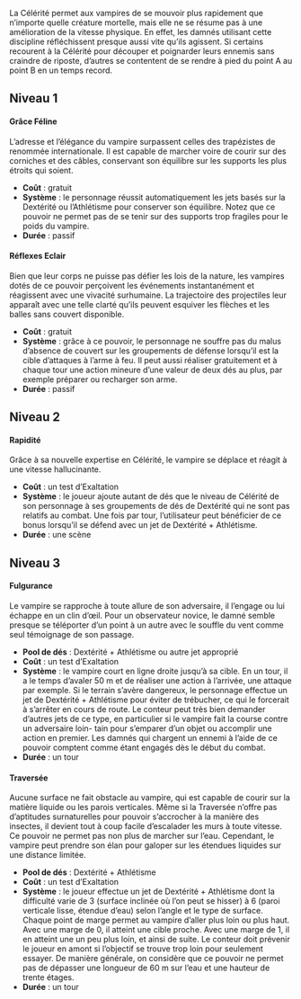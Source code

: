 La Célérité permet aux vampires de se mouvoir plus rapidement que n’importe quelle créature mortelle, mais elle ne se résume pas à une amélioration de la vitesse physique. En effet, les damnés utilisant cette discipline réfléchissent presque aussi vite qu’ils agissent. Si certains recourent à la Célérité pour découper et poignarder leurs ennemis sans craindre de riposte, d’autres se contentent de se rendre à pied du point A au point B en un temps record.

## Niveau 1
#### Grâce Féline
L’adresse et l’élégance du vampire surpassent celles des trapézistes de renommée internationale. Il est capable de marcher voire de courir sur des corniches et des câbles, conservant son équilibre sur les supports les plus étroits qui soient.
- **Coût** : gratuit
- **Système** : le personnage réussit automatiquement les jets basés sur la Dextérité ou l’Athlétisme pour conserver son équilibre. Notez que ce pouvoir ne permet pas de se tenir sur des supports trop fragiles pour le poids du vampire.
- **Durée** : passif

#### Réflexes Eclair
Bien que leur corps ne puisse pas défier les lois de la nature, les vampires dotés de ce pouvoir perçoivent les événements instantanément et réagissent avec une vivacité surhumaine. La trajectoire des projectiles leur apparaît avec une telle clarté qu’ils peuvent esquiver les flèches et les balles sans couvert disponible.
- **Coût** : gratuit
- **Système** : grâce à ce pouvoir, le personnage ne souffre pas du malus d’absence de couvert sur les groupements de défense lorsqu’il est la cible d’attaques à l’arme à feu. Il peut aussi réaliser gratuitement et à chaque tour une action mineure d’une valeur de deux dés au plus, par exemple préparer ou recharger son arme.
- **Durée** : passif

## Niveau 2
#### Rapidité 
Grâce à sa nouvelle expertise en Célérité, le vampire se déplace et réagit à une vitesse hallucinante.
- **Coût** : un test d’Exaltation
- **Système** : le joueur ajoute autant de dés que le niveau de Célérité de son personnage à ses groupements de dés de Dextérité qui ne sont pas relatifs au combat. Une fois par tour, l’utilisateur peut bénéficier de ce bonus lorsqu’il se défend avec un jet de Dextérité + Athlétisme.
- **Durée** : une scène

## Niveau 3
#### Fulgurance
Le vampire se rapproche à toute allure de son adversaire, il l’engage ou lui échappe en un clin d’œil. Pour un observateur novice, le damné semble presque se téléporter d’un point à un autre avec le souffle du vent comme seul témoignage de son passage.
- **Pool de dés** : Dextérité + Athlétisme ou autre jet approprié
- **Coût** : un test d’Exaltation
- **Système** : le vampire court en ligne droite jusqu’à sa cible. En un tour, il a le temps d’avaler 50 m et de réaliser une action à l’arrivée, une attaque par exemple. Si le terrain s’avère dangereux, le personnage effectue un jet de Dextérité + Athlétisme pour éviter de trébucher, ce qui le forcerait à s’arrêter en cours de route. Le conteur peut très bien demander d’autres jets de ce type, en particulier si le vampire fait la course contre un adversaire loin- tain pour s’emparer d’un objet ou accomplir une action en premier. Les damnés qui chargent un ennemi à l’aide de ce pouvoir comptent comme étant engagés dès le début du combat.
- **Durée** : un tour

#### Traversée
Aucune surface ne fait obstacle au vampire, qui est capable de courir sur la matière liquide ou les parois verticales. Même si la Traversée n’offre pas d’aptitudes surnaturelles pour pouvoir s’accrocher à la manière des insectes, il devient tout à coup facile d’escalader les murs à toute vitesse. Ce pouvoir ne permet pas non plus de marcher sur l’eau. Cependant, le vampire peut prendre son élan pour galoper sur les étendues liquides sur une distance limitée.
- **Pool de dés** : Dextérité + Athlétisme
- **Coût** : un test d’Exaltation
- **Système** : le joueur effectue un jet de Dextérité + Athlétisme dont la difficulté varie de 3 (surface inclinée où l’on peut se hisser) à 6 (paroi verticale lisse, étendue d’eau) selon l’angle et le type de surface. Chaque point de marge permet au vampire d’aller plus loin ou plus haut. Avec une marge de 0, il atteint une cible proche. Avec une marge de 1, il en atteint une un peu plus loin, et ainsi de suite. Le conteur doit prévenir le joueur en amont si l’objectif se trouve trop loin pour seulement essayer. De manière générale, on considère que ce pouvoir ne permet pas de dépasser une longueur de 60 m sur l’eau et une hauteur de trente étages.
- **Durée** : un tour